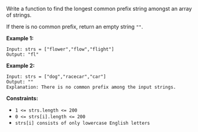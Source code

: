 Write a function to find the longest common prefix string amongst an array of strings.

If there is no common prefix, return an empty string `""`.

**Example 1:**

~~~~
Input: strs = ["flower","flow","flight"]
Output: "fl"
~~~~

**Example 2:**

~~~~
Input: strs = ["dog","racecar","car"]
Output: ""
Explanation: There is no common prefix among the input strings.
~~~~

**Constraints:**

- `1 <= strs.length <= 200`
- `0 <= strs[i].length <= 200`
- `strs[i] consists of only lowercase English letters`
